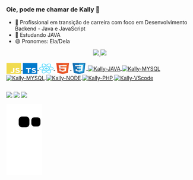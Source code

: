 ### Oie, pode me chamar de Kally 👋

- 🔭 Profissional em transição de carreira com foco em Desenvolvimento Backend - Java e JavaScript
- 🌱 Estudando JAVA
- 😄 Pronomes: Ela/Dela


<div align="center">
  <a href="https://github.com/Kally0897">
  <img height="180em" src="https://github-readme-stats.vercel.app/api?username=Kally0897&show_icons=true&theme=dark&include_all_commits=true&count_private=true"/>
  <img height="180em" src="https://github-readme-stats.vercel.app/api/top-langs/?username=Kally0897&layout=compact&langs_count=7&theme=dark"/>
</div>
<div style="display: inline_block"><br>
  <img align="center" alt="Kally-Js" height="30" width="40" src="https://raw.githubusercontent.com/devicons/devicon/master/icons/javascript/javascript-plain.svg">
  <img align="center" alt="Kally-Ts" height="30" width="40" src="https://raw.githubusercontent.com/devicons/devicon/master/icons/typescript/typescript-plain.svg">
  <img align="center" alt="Kally-React" height="30" width="40" src="https://raw.githubusercontent.com/devicons/devicon/master/icons/react/react-original.svg">
  <img align="center" alt="Kally-HTML" height="30" width="40" src="https://raw.githubusercontent.com/devicons/devicon/master/icons/html5/html5-original.svg">
  <img align="center" alt="Kally-CSS" height="30" width="40" src="https://raw.githubusercontent.com/devicons/devicon/master/icons/css3/css3-original.svg">
  <img align="center" alt="Kally-JAVA" height="30" width="40" src="https://cdn.jsdelivr.net/gh/devicons/devicon/icons/java/java-original.svg">
  <img align="center" alt="Kally-MYSQL" height="30" width="40" src="https://cdn.jsdelivr.net/gh/devicons/devicon/icons/mysql/mysql-original.svg">
  <img align="center" alt="Kally-MYSQL" height="30" width="40" src="https://cdn.jsdelivr.net/gh/devicons/devicon/icons/mongodb/mongodb-original-wordmark.svg">
  <img align="center" alt="Kally-NODE" height="30" width="40" src="https://cdn.jsdelivr.net/gh/devicons/devicon/icons/nodejs/nodejs-original.svg">
  <img align="center" alt="Kally-PHP" height="30" width="40" src="https://cdn.jsdelivr.net/gh/devicons/devicon/icons/php/php-original.svg">
  <img align="center" alt="Kally-VScode" height="30" width="40" src="https://cdn.jsdelivr.net/gh/devicons/devicon/icons/visualstudio/visualstudio-plain.svg">
  
  

</div>
  
  ##
 
<div> 
  <a href="https://www.instagram.com/kalliandralima97" target="_blank"><img src="https://img.shields.io/badge/-Instagram-%23E4405F?style=for-the-badge&logo=instagram&logoColor=white" target="_blank"></a>
  <a href = "mailto:kalliandralima@gmail.com"><img src="https://img.shields.io/badge/-Gmail-%23333?style=for-the-badge&logo=gmail&logoColor=white" target="_blank"></a>
  <a href="httpshttps://www.linkedin.com/in/kalliandra-carla-de-lima-b68678127" target="_blank"><img src="https://img.shields.io/badge/-LinkedIn-%230077B5?style=for-the-badge&logo=linkedin&logoColor=white" target="_blank"></a> 
 
  ![Snake animation](https://github.com/Kally0897/Kally0897/blob/output/github-contribution-grid-snake.svg)
 
</div>

